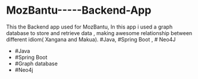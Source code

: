 # MozBantu-----Backend-App
This the Backend app used for MozBantu, In this app i used a graph database to store and retrieve data , making awesome relationship between different idiom( Xangana and Makua).    #Java, #Spring Boot , # Neo4J 

 - #Java
 - #Spring Boot
 - #Graph database 
 - #Neo4j


